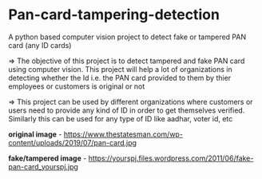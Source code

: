 # Pan-card-tampering-detection
A python based computer vision project to detect fake or tampered PAN card (any ID cards) 

=> The objective of this project is to detect tampered and fake PAN card using computer vision. This project will help a lot of organizations in detecting whether the Id i.e. the PAN card provided to them by thier employees or customers is original or not

=> This project can be used by different organizations where customers or users need to provide any kind of ID in order to get themselves verified. Similarly this can be used for any type of ID like aadhar, voter id, etc

**original image** - https://www.thestatesman.com/wp-content/uploads/2019/07/pan-card.jpg

**fake/tampered image** - https://yourspj.files.wordpress.com/2011/06/fake-pan-card_yourspj.jpg
